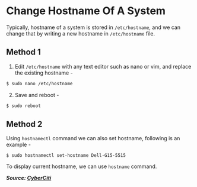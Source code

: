# Change Hostname Of A System

Typically, hostname of a system is stored in `/etc/hostname`, and we can change that by writing a new hostname in `/etc/hostname` file.

## Method 1

1. Edit `/etc/hostname` with any text editor such as nano or vim, and replace the existing hostname -

```bash
$ sudo nano /etc/hostname
```

2. Save and reboot -

```bash
$ sudo reboot
```

## Method 2

Using `hostnamectl` command we can also set hostname, following is an example -

```
$ sudo hostnamectl set-hostname Dell-G15-5515
```

To display current hostname, we can use `hostname` command.

**_Source: [CyberCiti](https://www.cyberciti.biz/faq/ubuntu-change-hostname-command/)_**
